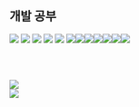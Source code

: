 ## 개발 공부
<img src="https://img.shields.io/badge/java-007396?style=for-the-badge&logo=OpenJDK&logoColor=white"> <img src="https://img.shields.io/badge/Spring-6DB33F?style=for-the-badge&logo=Spring&logoColor=white"> <img src="https://img.shields.io/badge/Javascript-F7DF1E?style=for-the-badge&logo=javascript&logoColor=FFF"/> <img src="https://img.shields.io/badge/HTML5-E34F26?style=for-the-badge&logo=html5&logoColor=FFF"/> <img src="https://img.shields.io/badge/CSS3-1572B6?style=for-the-badge&logo=css3&logoColor=FFF"/> <img src="https://img.shields.io/badge/GitHub-EAEAEA?style=for-the-badge&logo=github&logoColor=000"/><img src="https://img.shields.io/badge/python-3670A0?style=for-the-badge&logo=python&logoColor=ffdd54"/><img src="https://img.shields.io/badge/react-%2320232a.svg?style=for-the-badge&logo=react&logoColor=%2361DAFB" /><img src="https://img.shields.io/badge/mysql-4479A1.svg?style=for-the-badge&logo=mysql&logoColor=white" /><img src="https://img.shields.io/badge/cuda-000000.svg?style=for-the-badge&logo=nVIDIA&logoColor=green" /><img src="https://img.shields.io/badge/docker-%230db7ed.svg?style=for-the-badge&logo=docker&logoColor=white" /><img src="https://img.shields.io/badge/Notion-%23000000.svg?style=for-the-badge&logo=notion&logoColor=white" />

<br><br>

<!-- GitHub Stats -->
<img src="https://github-readme-stats.vercel.app/api?username=dbstj589&show_icons=true&theme=vue" />
<br>
<img src="https://github-readme-stats.vercel.app/api/top-langs/?username=dbstj589&exclude_repo=blue_farm&layout=compact&theme=vue" />

</div>
